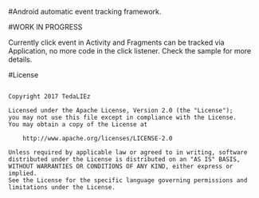 #Android automatic event tracking framework.
 
#WORK IN PROGRESS

Currently click event in Activity and Fragments can be tracked via Application, no more code in the click listener. Check the sample for more details.

#License

```

Copyright 2017 TedaLIEz

Licensed under the Apache License, Version 2.0 (the "License");
you may not use this file except in compliance with the License.
You may obtain a copy of the License at

    http://www.apache.org/licenses/LICENSE-2.0

Unless required by applicable law or agreed to in writing, software
distributed under the License is distributed on an "AS IS" BASIS,
WITHOUT WARRANTIES OR CONDITIONS OF ANY KIND, either express or
implied.
See the License for the specific language governing permissions and
limitations under the License.

```